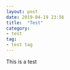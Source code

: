 ```yaml
---
layout: post
date: 2019-04-19 23:56
title:  "Test"
category: 
- test
tag:
- test tag
---
```


This is a test
